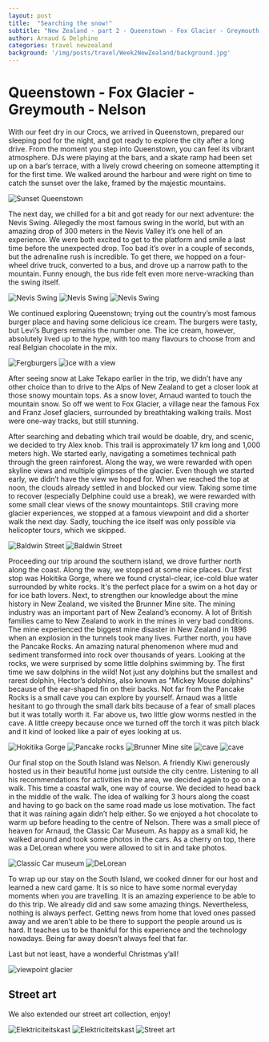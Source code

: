 ```yaml
---
layout: post
title:  "Searching the snow!"
subtitle: "New Zealand - part 2 - Queenstown - Fox Glacier - Greymouth - Nelson"
author: Arnaud & Delphine
categories: travel newzealand
background: '/img/posts/travel/Week2NewZealand/background.jpg'
---
```


# Queenstown - Fox Glacier - Greymouth - Nelson

With our feet dry in our Crocs, we arrived in Queenstown, prepared our sleeping pod for the night, and got ready to explore the city after a long drive. From the moment you step into Queenstown, you can feel its vibrant atmosphere. DJs were playing at the bars, and a skate ramp had been set up on a bar’s terrace, with a lively crowd cheering on someone attempting it for the first time. We walked around the harbour and were right on time to catch the sunset over the lake, framed by the majestic mountains.

<img class="img-fluid" src="/img/posts/travel/Week2NewZealand/queenstown1.jpg" alt="Sunset Queenstown">

The next day, we chilled for a bit and got ready for our next adventure: the Nevis Swing. Allegedly the most famous swing in the world, but with an amazing drop of 300 meters in the Nevis Valley it’s one hell of an experience. We were both excited to get to the platform and smile a last time before the unexpected drop. Too bad it’s over in a couple of seconds, but the adrenaline rush is incredible. To get there, we hopped on a four-wheel drive truck, converted to a bus, and drove up a narrow path to the mountain. Funny enough, the bus ride felt even more nerve-wracking than the swing itself.

<img class="img-fluid" src="/img/posts/travel/Week2NewZealand/swing1.jpg" alt="Nevis Swing">
<img class="img-fluid" src="/img/posts/travel/Week2NewZealand/swing2.jpg" alt="Nevis Swing">
<img class="img-fluid" src="/img/posts/travel/Week2NewZealand/swing3.jpg" alt="Nevis Swing">

We continued exploring Queenstown; trying out the country’s most famous burger place and having some delicious ice cream. The burgers were tasty, but Levi’s Burgers remains the number one. The ice cream, however, absolutely lived up to the hype, with too many flavours to choose from and real Belgian chocolate in the mix.

<img class="img-fluid" src="/img/posts/travel/Week2NewZealand/queenstown2.jpg" alt="Fergburgers">
<img class="img-fluid" src="/img/posts/travel/Week2NewZealand/queenstown3.jpg" alt="ice with a view">

After seeing snow at Lake Tekapo earlier in the trip, we didn’t have any other choice than to drive to the Alps of New Zealand to get a closer look at those snowy mountain tops. As a snow lover, Arnaud wanted to touch the mountain snow. So off we went to Fox Glacier, a village near the famous Fox and Franz Josef glaciers, surrounded by breathtaking walking trails. Most were one-way tracks, but still stunning.

After searching and debating which trail would be doable, dry, and scenic, we decided to try Alex knob. This trail is approximately 17 km long and 1,000 meters high. We started early, navigating a sometimes technical path through the green rainforest. Along the way, we were rewarded with open skyline views and multiple glimpses of the glacier. Even though we started early, we didn’t have the view we hoped for. When we reached the top at noon, the clouds already settled in and blocked our view. Taking some time to recover (especially Delphine could use a break), we were rewarded with some small clear views of the snowy mountaintops. Still craving more glacier experiences, we stopped at a famous viewpoint and did a shorter walk the next day. Sadly, touching the ice itself was only possible via helicopter tours, which we skipped.

<img class="img-fluid" src="/img/posts/travel/Week2NewZealand/glacier1.jpg" alt="Baldwin Street">
<img class="img-fluid" src="/img/posts/travel/Week2NewZealand/glacier2.jpg" alt="Baldwin Street">

Proceeding our trip around the southern island, we drove further north along the coast. Along the way, we stopped at some nice places. Our first stop was Hokitika Gorge, where we found crystal-clear, ice-cold blue water surrounded by white rocks. It's the perfect place for a swim on a hot day or for ice bath lovers. Next, to strengthen our knowledge about the mine history in New Zealand, we visited the Brunner Mine site. The mining industry was an important part of New Zealand’s economy. A lot of British families came to New Zealand to work in the mines in very bad conditions. The mine experienced the biggest mine disaster in New Zealand in 1896 when an explosion in the tunnels took many lives.
Further north, you have the Pancake Rocks. An amazing natural phenomenon where mud and sediment transformed into rock over thousands of years. Looking at the rocks, we were surprised by some little dolphins swimming by. The first time we saw dolphins in the wild! Not just any dolphins but the smallest and rarest dolphin, Hector’s dolphins, also known as "Mickey Mouse dolphins" because of the ear-shaped fin on their backs. Not far from the Pancake Rocks is a small cave you can explore by yourself. Arnaud was a little hesitant to go through the small dark bits because of a fear of small places but it was totally worth it. Far above us, two little glow worms nestled in the cave. A little creepy because once we turned off the torch it was pitch black and it kind of looked like a pair of eyes looking at us.

<img class="img-fluid" src="/img/posts/travel/Week2NewZealand/trip1.jpg" alt="Hokitika Gorge">
<img class="img-fluid" src="/img/posts/travel/Week2NewZealand/trip2.jpg" alt="Pancake rocks">
<img class="img-fluid" src="/img/posts/travel/Week2NewZealand/trip3.jpg" alt="Brunner Mine site">
<img class="img-fluid" src="/img/posts/travel/Week2NewZealand/trip4.jpg" alt="cave">
<img class="img-fluid" src="/img/posts/travel/Week2NewZealand/trip5.jpg" alt="cave">

Our final stop on the South Island was Nelson. A friendly Kiwi generously hosted us in their beautiful home just outside the city centre. Listening to all his recommendations for activities in the area, we decided again to go on a walk. This time a coastal walk, one way of course. We decided to head back in the middle of the walk. The idea of walking for 3 hours along the coast and having to go back on the same road made us lose motivation. The fact that it was raining again didn’t help either. So we enjoyed a hot chocolate to warm up before heading to the centre of Nelson. There was a small piece of heaven for Arnaud, the Classic Car Museum. As happy as a small kid, he walked around and took some photos in the cars. As a cherry on top, there was a DeLorean where you were allowed to sit in and take photos.

<img class="img-fluid" src="/img/posts/travel/Week2NewZealand/cars1.jpg" alt="Classic Car museum">
<img class="img-fluid" src="/img/posts/travel/Week2NewZealand/cars2.jpg" alt="DeLorean">

To wrap up our stay on the South Island, we cooked dinner for our host and learned a new card game. It is so nice to have some normal everyday moments when you are travelling. It is an amazing experience to be able to do this trip. We already did and saw some amazing things. Nevertheless, nothing is always perfect. Getting news from home that loved ones passed away and we aren’t able to be there to support the people around us is hard. It teaches us to be thankful for this experience and the technology nowadays. Being far away doesn’t always feel that far.

Last but not least, have a wonderful Christmas y’all!

<img class="img-fluid" src="/img/posts/travel/Week2NewZealand/christmas.jpg" alt="viewpoint glacier">

## Street art

We also extended our street art collection, enjoy!

<img class="img-fluid" src="/img/posts/travel/Week2NewZealand/art1.jpg" alt="Elektriciteitskast">
<img class="img-fluid" src="/img/posts/travel/Week2NewZealand/art2.jpg" alt="Elektriciteitskast">
<img class="img-fluid" src="/img/posts/travel/Week2NewZealand/art3.jpg" alt="Street art">
